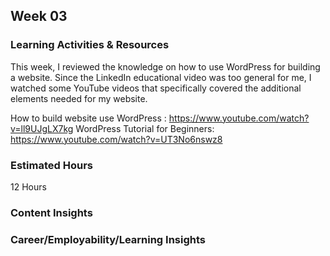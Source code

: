 ## Week 03
### Learning Activities & Resources
This week, I reviewed the knowledge on how to use WordPress for building a website. 
Since the LinkedIn educational video was too general for me, 
I watched some YouTube videos that specifically covered the additional elements needed for my website.

How to build website use WordPress : https://www.youtube.com/watch?v=ll9UJgLX7kg
WordPress Tutorial for Beginners: https://www.youtube.com/watch?v=UT3No6nswz8

### Estimated Hours
12 Hours

### Content Insights







### Career/Employability/Learning Insights



